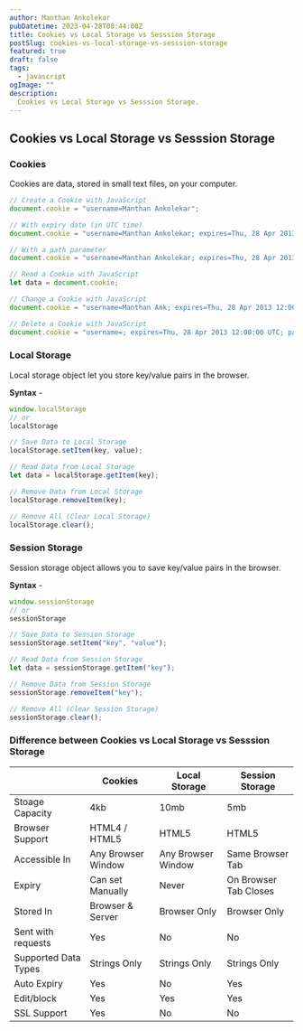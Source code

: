 ```yaml
---
author: Manthan Ankolekar
pubDatetime: 2023-04-28T08:44:00Z
title: Cookies vs Local Storage vs Sesssion Storage
postSlug: cookies-vs-local-storage-vs-sesssion-storage
featured: true
draft: false
tags:
  - javascript
ogImage: ""
description:
  Cookies vs Local Storage vs Sesssion Storage.
---
```


## Cookies vs Local Storage vs Sesssion Storage

### Cookies

Cookies are data, stored in small text files, on your computer.

```jsx
// Create a Cookie with JavaScript
document.cookie = "username=Manthan Ankolekar";

// With expiry date (in UTC time)
document.cookie = "username=Manthan Ankolekar; expires=Thu, 28 Apr 2013 12:00:00 UTC";

// With a path parameter
document.cookie = "username=Manthan Ankolekar; expires=Thu, 28 Apr 2013 12:00:00 UTC; path=/";

// Read a Cookie with JavaScript
let data = document.cookie;

// Change a Cookie with JavaScript
document.cookie = "username=Manthan Ank; expires=Thu, 28 Apr 2013 12:00:00 UTC; path=/";

// Delete a Cookie with JavaScript
document.cookie = "username=; expires=Thu, 28 Apr 2013 12:00:00 UTC; path=/";
```

### Local Storage

Local storage object let you store key/value pairs in the browser.

**Syntax** -

```jsx
window.localStorage
// or
localStorage
```

```jsx
// Save Data to Local Storage
localStorage.setItem(key, value);

// Read Data from Local Storage
let data = localStorage.getItem(key);

// Remove Data from Local Storage
localStorage.removeItem(key);

// Remove All (Clear Local Storage)
localStorage.clear();
```

### Session Storage

Session storage object allows you to save key/value pairs in the browser.

**Syntax** -

```jsx
window.sessionStorage
// or
sessionStorage
```

```jsx
// Save Data to Session Storage
sessionStorage.setItem("key", "value");

// Read Data from Session Storage
let data = sessionStorage.getItem("key");

// Remove Data from Session Storage
sessionStorage.removeItem("key");

// Remove All (Clear Session Storage)
sessionStorage.clear();
```

### Difference between Cookies vs Local Storage vs Sesssion Storage

|  | Cookies | Local Storage| Session Storage |
|---|---|---|---|
| Stoage Capacity | 4kb | 10mb | 5mb |
| Browser Support | HTML4 / HTML5 | HTML5 | HTML5 |
| Accessible In | Any Browser Window | Any Browser Window | Same Browser Tab |
| Expiry | Can set Manually | Never | On Browser Tab Closes |
| Stored In | Browser & Server | Browser Only | Browser Only |
| Sent with requests | Yes | No | No |
| Supported Data Types | Strings Only | Strings Only | Strings Only |
| Auto Expiry | Yes | No | Yes |
| Edit/block | Yes | Yes | Yes |
| SSL Support | Yes | No | No |
